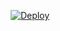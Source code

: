 <p align="center">
    <a href="https://heroku.com/deploy?template=https://github.com/Abbasxan/anonchatbot">
        <img src="https://www.herokucdn.com/deploy/button.svg" alt="Deploy">
    </a>
</p>
